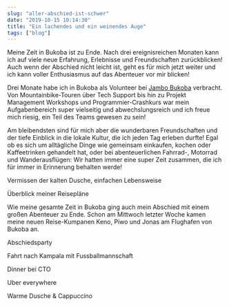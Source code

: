 ```yaml
---
slug: "aller-abschied-ist-schwer"
date: "2019-10-15 10:14:30"
title: "Ein lachendes und ein weinendes Auge"
tags: ["blog"]
---
```

Meine Zeit in Bukoba ist zu Ende. Nach drei ereignisreichen Monaten kann ich auf viele neue Erfahrung, Erlebnisse und Freundschaften zurückblicken! Auch wenn der Abschied nicht leicht ist, geht es für mich jetzt weiter und ich kann voller Enthusiasmus auf das Abenteuer vor mir blicken!

Drei Monate habe ich in Bukoba als Volunteer bei [Jambo Bukoba](https://jambobukoba.com) verbracht. Von Mountainbike-Touren über Tech Support bis hin zu Projekt Management Workshops und Programmier-Crashkurs war mein Aufgabenbereich super vielseitig und abwechslungsreich und ich freue mich riesig, ein Teil des Teams gewesen zu sein!

Am bleibendsten sind für mich aber die wunderbaren Freundschaften und der tiefe Einblick in die lokale Kultur, die ich jeden Tag erleben durfte! Egal ob es sich um alltägliche Dinge wie gemeinsam einkaufen, kochen oder Kaffeetrinken gehandelt hat, oder bei abenteuerlichen Fahrrad-, Motorrad und Wanderausflügen: Wir hatten immer eine super Zeit zusammen, die ich für immer in Erinnerung behalten werde!

Vermissen der kalten Dusche, einfachen Lebensweise

Überblick meiner Reisepläne

Wie meine gesamte Zeit in Bukoba ging auch mein Abschied mit einem großen Abenteuer zu Ende. Schon am Mittwoch letzter Woche kamen meine neuen Reise-Kumpanen Keno, Piwo und Jonas am Flughafen von Bukoba an.

Abschiedsparty

Fahrt nach Kampala mit Fussballmannschaft

Dinner bei CTO

Uber everywhere

Warme Dusche & Cappuccino